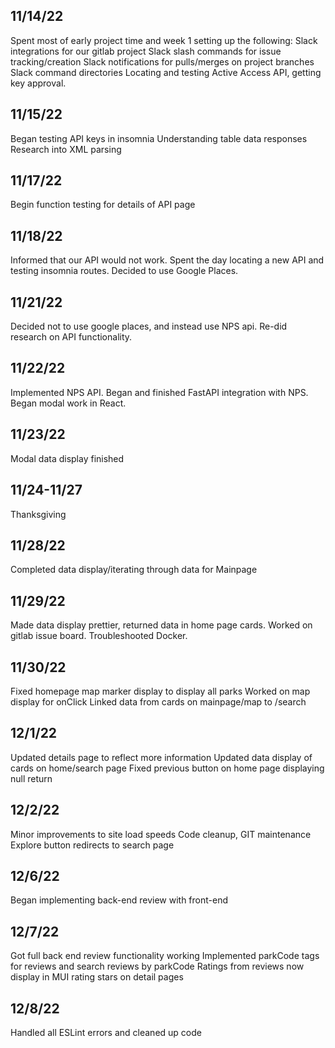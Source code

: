 ## 11/14/22

Spent most of early project time and week 1 setting up the following:
Slack integrations for our gitlab project
Slack slash commands for issue tracking/creation
Slack notifications for pulls/merges on project branches
Slack command directories
Locating and testing Active Access API, getting key approval. 

## 11/15/22

Began testing API keys in insomnia
Understanding table data responses
Research into XML parsing

## 11/17/22

Begin function testing for details of API page

## 11/18/22

Informed that our API would not work. Spent the day locating a new API and testing insomnia routes. Decided to use Google Places.

## 11/21/22

Decided not to use google places, and instead use NPS api. Re-did research on API functionality.

## 11/22/22

Implemented NPS API. Began and finished FastAPI integration with NPS. Began modal work in React.

## 11/23/22

Modal data display finished

## 11/24-11/27

Thanksgiving

## 11/28/22

Completed data display/iterating through data for Mainpage

## 11/29/22

Made data display prettier, returned data in home page cards. 
Worked on gitlab issue board. 
Troubleshooted Docker.

## 11/30/22

Fixed homepage map marker display to display all parks
Worked on map display for onClick
Linked data from cards on mainpage/map to /search

## 12/1/22

Updated details page to reflect more information
Updated data display of cards on home/search page
Fixed previous button on home page displaying null return

## 12/2/22

Minor improvements to site load speeds
Code cleanup, GIT maintenance
Explore button redirects to search page

## 12/6/22

Began implementing back-end review with front-end

## 12/7/22 

Got full back end review functionality working
Implemented parkCode tags for reviews and search reviews by parkCode
Ratings from reviews now display in MUI rating stars on detail pages

## 12/8/22

Handled all ESLint errors and cleaned up code